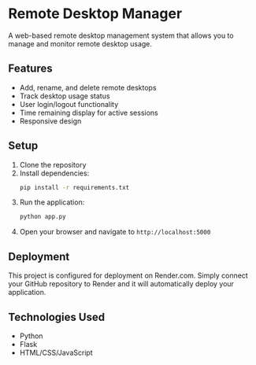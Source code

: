 # Remote Desktop Manager

A web-based remote desktop management system that allows you to manage and monitor remote desktop usage.

## Features

- Add, rename, and delete remote desktops
- Track desktop usage status
- User login/logout functionality
- Time remaining display for active sessions
- Responsive design

## Setup

1. Clone the repository
2. Install dependencies:
   ```bash
   pip install -r requirements.txt
   ```
3. Run the application:
   ```bash
   python app.py
   ```
4. Open your browser and navigate to `http://localhost:5000`

## Deployment

This project is configured for deployment on Render.com. Simply connect your GitHub repository to Render and it will automatically deploy your application.

## Technologies Used

- Python
- Flask
- HTML/CSS/JavaScript 